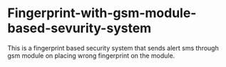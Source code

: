 # Fingerprint-with-gsm-module-based-sevurity-system
This is a fingerprint based security system that sends alert sms through gsm module on placing wrong fingerprint on the module.
